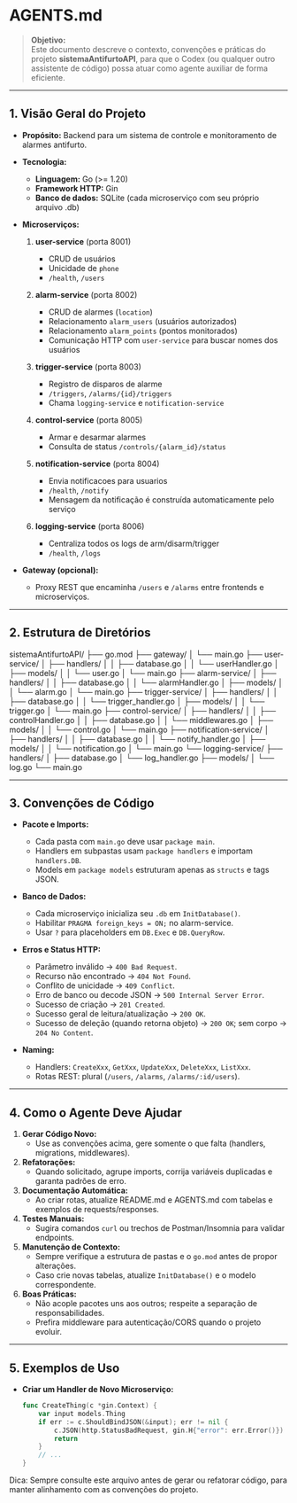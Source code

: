 # AGENTS.md

> **Objetivo:**  
> Este documento descreve o contexto, convenções e práticas do projeto **sistemaAntifurtoAPI**, para que o Codex (ou qualquer outro assistente de código) possa atuar como agente auxiliar de forma eficiente.

---

## 1. Visão Geral do Projeto

- **Propósito:** Backend para um sistema de controle e monitoramento de alarmes antifurto.  
- **Tecnologia:**  
  - **Linguagem:** Go (>= 1.20)  
  - **Framework HTTP:** Gin  
  - **Banco de dados:** SQLite (cada microserviço com seu próprio arquivo .db)  

- **Microserviços:**  
  1. **user-service** (porta 8001)  
     - CRUD de usuários  
     - Unicidade de `phone`  
     - `/health`, `/users`  
  2. **alarm-service** (porta 8002)
     - CRUD de alarmes (`location`)
     - Relacionamento `alarm_users` (usuários autorizados)
     - Relacionamento `alarm_points` (pontos monitorados)
     - Comunicação HTTP com `user-service` para buscar nomes dos usuários

  3. **trigger-service** (porta 8003)
     - Registro de disparos de alarme
     - `/triggers`, `/alarms/{id}/triggers`
     - Chama `logging-service` e `notification-service`

  4. **control-service** (porta 8005)
     - Armar e desarmar alarmes
     - Consulta de status `/controls/{alarm_id}/status`

  5. **notification-service** (porta 8004)
     - Envia notificacoes para usuarios
     - `/health`, `/notify`
     - Mensagem da notificação é construída automaticamente pelo serviço

  6. **logging-service** (porta 8006)
     - Centraliza todos os logs de arm/disarm/trigger
     - `/health`, `/logs`


- **Gateway (opcional):**  
  - Proxy REST que encaminha `/users` e `/alarms` entre frontends e microserviços.

---

## 2. Estrutura de Diretórios

sistemaAntifurtoAPI/
├── go.mod
├── gateway/
│   └── main.go
├── user-service/
│   ├── handlers/
│   │   ├── database.go
│   │   └── userHandler.go
│   ├── models/
│   │   └── user.go
│   └── main.go
├── alarm-service/
│   ├── handlers/
│   │   ├── database.go
│   │   └── alarmHandler.go
│   ├── models/
│   │   └── alarm.go
│   └── main.go
├── trigger-service/
│   ├── handlers/
│   │   ├── database.go
│   │   └── trigger_handler.go
│   ├── models/
│   │   └── trigger.go
│   └── main.go
├── control-service/
│   ├── handlers/
│   │   ├── controlHandler.go
│   │   ├── database.go
│   │   └── middlewares.go
│   ├── models/
│   │   └── control.go
│   └── main.go
├── notification-service/
│   ├── handlers/
│   │   ├── database.go
│   │   └── notify_handler.go
│   ├── models/
│   │   └── notification.go
│   └── main.go
└── logging-service/
    ├── handlers/
    │   ├── database.go
    │   └── log_handler.go
    ├── models/
    │   └── log.go
    └── main.go


---

## 3. Convenções de Código

- **Pacote e Imports:**  
  - Cada pasta com `main.go` deve usar `package main`.  
  - Handlers em subpastas usam `package handlers` e importam `handlers.DB`.  
  - Models em `package models` estruturam apenas as `structs` e tags JSON.  

- **Banco de Dados:**  
  - Cada microserviço inicializa seu `.db` em `InitDatabase()`.  
  - Habilitar `PRAGMA foreign_keys = ON;` no alarm-service.  
  - Usar `?` para placeholders em `DB.Exec` e `DB.QueryRow`.

- **Erros e Status HTTP:**  
  - Parâmetro inválido → `400 Bad Request`.  
  - Recurso não encontrado → `404 Not Found`.  
  - Conflito de unicidade → `409 Conflict`.  
  - Erro de banco ou decode JSON → `500 Internal Server Error`.  
  - Sucesso de criação → `201 Created`.  
  - Sucesso geral de leitura/atualização → `200 OK`.  
  - Sucesso de deleção (quando retorna objeto) → `200 OK`; sem corpo → `204 No Content`.

- **Naming:**  
  - Handlers: `CreateXxx`, `GetXxx`, `UpdateXxx`, `DeleteXxx`, `ListXxx`.  
  - Rotas REST: plural (`/users`, `/alarms`, `/alarms/:id/users`).

---

## 4. Como o Agente Deve Ajudar

1. **Gerar Código Novo:**  
   - Use as convenções acima, gere somente o que falta (handlers, migrations, middlewares).  
2. **Refatorações:**  
   - Quando solicitado, agrupe imports, corrija variáveis duplicadas e garanta padrões de erro.  
3. **Documentação Automática:**  
   - Ao criar rotas, atualize README.md e AGENTS.md com tabelas e exemplos de requests/responses.  
4. **Testes Manuais:**  
   - Sugira comandos `curl` ou trechos de Postman/Insomnia para validar endpoints.  
5. **Manutenção de Contexto:**  
   - Sempre verifique a estrutura de pastas e o `go.mod` antes de propor alterações.  
   - Caso crie novas tabelas, atualize `InitDatabase()` e o modelo correspondente.  
6. **Boas Práticas:**  
   - Não acople pacotes uns aos outros; respeite a separação de responsabilidades.  
   - Prefira middleware para autenticação/CORS quando o projeto evoluir.

---

## 5. Exemplos de Uso

- **Criar um Handler de Novo Microserviço:**
  ```go
  func CreateThing(c *gin.Context) {
      var input models.Thing
      if err := c.ShouldBindJSON(&input); err != nil {
          c.JSON(http.StatusBadRequest, gin.H{"error": err.Error()})
          return
      }
      // ...
  }

Dica: Sempre consulte este arquivo antes de gerar ou refatorar código, para manter alinhamento com as convenções do projeto.








